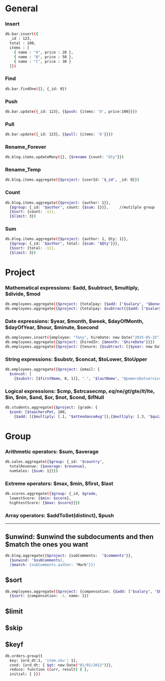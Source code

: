 # General
### Insert
```sh
db.bar.insert({
  _id : 123,  
  total : 100,
  items : [
    { name : "A", price : 20 },
    { name : "B", price : 50 },
    { name : "C", price : 30 }
  ]})
```

### Find
```sh
db.bar.findOne({}, {_id: 0})
```

### Push
```sh
db.bar.update({_id: 123}, {$push: {items: 'D', price:100}}})
```

### Pull
```sh
db.bar.update({_id: 123}, {$pull: {items: 'D'}}})
```

### Rename_Forever
```sh
db.blog.items.updateMany({}, {$rename {count: "Qty"}})
```

### Rename_Temp
```sh
db.blog.items.aggregate({$project: {userId: "$_id", _id: 0}})
```

### Count
```sh
db.blog.items.aggregate({$project: {author: 1}},
  {$group: {_id: "$author", count: {$sum: 1}}},		//mutilple group
  {$sort: {count: -1}},
  {$limit: 3})
```

### Sum
```sh
db.blog.items.aggregate({$project: {author: 1, Qty: 1}},
  {$group: {_id: "$author", total: {$sum: "$Qty"}}},
  {$sort: {total: -1}},
  {$limit: 3})
```

# Project
### Mathematical expressions: $add, $subtract, $multiply, $divide, $mod
```sh
db.employees.aggregate({$project: {totalpay: {$add: ["$salary", "$bonus"]}}})
db.employees.aggregate({$project: {totalpay: $subtract[{$add: ["$salary", "$bonus"]}, "$401k"]}})
```

### Date expressions: $year, $month, $week, $dayOfMonth, $dayOfYear, $hour, $minute, $second
```sh
db.employees.insert({employee: "Tony", hireDate: new Date("2015-05-15")
db.employees.aggregate({$project: {hiredIn: {$month: "$hireDate"}}})
db.employees.aggregate({$project: {tenure: {$subtract: [{$year: new Date()}, {$year: "$hireDate"}]}}})
```

### String expressions: $substr, $concat, $toLower, $toUpper
```sh
db.employees.aggregate({$project: {email: {
  $concat: [
    {$substr: [$firstName, 0, 1]}, ".", "$lastName", "@pomerobotservices.com"]}}})
```

### Logical expressions: $cmp, $strcasecmp, $eq/$ne/$gt/$gte/$lt/$lte, $in, $nin, $and, $or, $not, $cond, $ifNull
```sh
db.students.aggregate({$project: {grade: {
  $cond: [$teachersPet, 100,
    {$add: [{$multiply: [.1, "$attendanceAvg"]},{$multiply: [.3, "$quizzAvg"]},{$multiply: [.6, "$testAvg"]}]}]}}})
```

# Group
### Arithmetic operators: $sum, $average
```sh
db.sales.aggregate({$group: {_id: "$country",
  totalRevenue: {$average: $revenue},
  numSales: {$sum: 1}}})
```

### Extreme operators: $max, $min, $first, $last
```sh
db.scores.aggregate({$group: {_id, $grade,
  lowestScore: {$min: $score},
  hightestScore: {$max: $score}}})
```

### Array operators: $addToSet(distinct), $push

---

## $unwind: $unwind the subdocuments and then $match the ones you want
```sh
db.blog.aggregate({$project: {subComments:  "$comments"}},
  {$unwind: "$subComments},
  {$match: {subComments.author: "Mark"}})
```

## $sort
```sh
db.employees.aggregate({$project: {compensation: {$add: ["$salary", "$bonus"]}, name:1}},
  {$sort: {compensation: -1, name: 1})
```

## $limit

## $skip

## $keyf
```sh
db.orders.group({
  key: {ord_dt:1, 'item.sku': 1},
  cond: {ord_dt: { $gt: new Date("01/01/2012")}},
  reduce: function (curr, result) { },
  initial: { }})
```